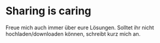 # Sharing is caring
Freue mich auch immer über eure Lösungen.
Solltet ihr nicht hochladen/downloaden können, schreibt kurz mich an.

